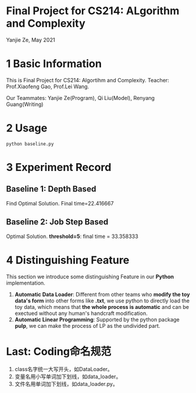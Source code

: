 # Final Project for CS214: ALgorithm and Complexity
Yanjie Ze, May 2021

# 1 Basic Information
This is Final Project for CS214: Algortihm and Complexity.
Teacher: Prof.Xiaofeng Gao, Prof.Lei Wang.

Our Teammates: Yanjie Ze(Program), Qi Liu(Model), Renyang Guang(Writing)

# 2 Usage
```shell
python baseline.py
```

# 3 Experiment Record
## Baseline 1: Depth Based
Find Optimal Solution. 
Final time=22.416667

## Baseline 2: Job Step Based
Optimal Solution.
**threshold=5**: final time = 33.358333

# 4 Distinguishing Feature
This section we introduce some distinguishing Feature in our **Python** implementation.
1. **Automatic Data Loader**: Different from other teams who **modify the toy data's form** into other forms like **.txt**, we use python to directly load the toy data, which means that **the whole process is automatic** and can be exectued without any human's handcraft modification.
2. **Automatic Linear Programming**: Supported by the python package **pulp**, we can make the process of LP as the undivided part.





# Last: Coding命名规范
1. class名字统一大写开头，如DataLoader。
2. 变量名用小写单词加下划线，如data_loader。
3. 文件名用单词加下划线，如data_loader.py。